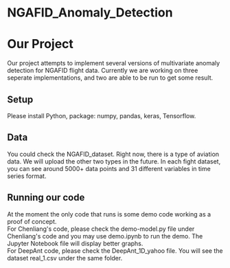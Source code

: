 # NGAFID_Anomaly_Detection

<h1> Our Project
</h1>

<p> Our project attempts to implement several versions of multivariate anomaly detection for NGAFID flight data. Currently we are working on three seperate implementations, and two are able to be run to get some result.

<h2>Setup
</h2>
<p> Please install Python, package: numpy, pandas, keras, Tensorflow.

<h2>Data
</h2>
<p> You could check the NGAFID_dataset. Right now, there is a type of aviation data. We will upload the other two types in the future. In each fight dataset, you can see around 5000+ data points and 31 different variables in time series format.

<h2> Running our code
</h2>
<p> At the moment the only code that runs is some demo code working as a proof of concept.<br />
For Chenliang's code, please check the demo-model.py file under Chenliang's code and you may use demo.ipynb to run the demo. The Jupyter Notebook file will display better graphs.<br />
For DeepAnt code, please check the DeepAnt_1D_yahoo file. You will see the dataset real_1.csv under the same folder.


